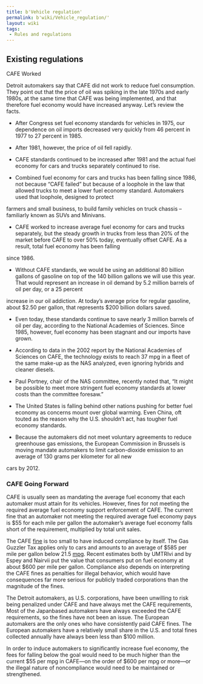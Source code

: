 ```yaml
---
title: b'Vehicle regulation'
permalink: b'wiki/Vehicle_regulation/'
layout: wiki
tags:
 - Rules and regulations
---
```


Existing regulations
--------------------

CAFE Worked

Detroit automakers say that CAFE did not work to reduce fuel
consumption. They point out that the price of oil was spiking in the
late 1970s and early 1980s, at the same time that CAFE was being
implemented, and that therefore fuel economy would have increased
anyway. Let’s review the facts.

-   After Congress set fuel economy standards for vehicles in 1975, our
    dependence on oil imports decreased very quickly from 46 percent in
    1977 to 27 percent in 1985.

<!-- -->

-   After 1981, however, the price of oil fell rapidly.

<!-- -->

-   CAFE standards continued to be increased after 1981 and the actual
    fuel economy for cars and trucks separately continued to rise.

<!-- -->

-   Combined fuel economy for cars and trucks has been falling since
    1986, not because “CAFE failed” but because of a loophole in the law
    that allowed trucks to meet a lower fuel economy standard.
    Automakers used that loophole, designed to protect

farmers and small business, to build family vehicles on truck chassis –
familiarly known as SUVs and Minivans.

-   CAFE worked to increase average fuel economy for cars and trucks
    separately, but the steady growth in trucks from less than 20% of
    the market before CAFE to over 50% today, eventually offset CAFE. As
    a result, total fuel economy has been falling

since 1986.

-   Without CAFE standards, we would be using an additional 80 billion
    gallons of gasoline on top of the 140 billion gallons we will use
    this year. That would represent an increase in oil demand by 5.2
    million barrels of oil per day, or a 25 percent

increase in our oil addiction. At today’s average price for regular
gasoline, about $2.50 per gallon, that represents $200 billion dollars
saved.

-   Even today, these standards continue to save nearly 3 million
    barrels of oil per day, according to the National Academies of
    Sciences. Since 1985, however, fuel economy has been stagnant and
    our imports have grown.

<!-- -->

-   According to data in the 2002 report by the National Academies of
    Sciences on CAFE, the technology exists to reach 37 mpg in a fleet
    of the same make-up as the NAS analyzed, even ignoring hybrids and
    cleaner diesels.

<!-- -->

-   Paul Portney, chair of the NAS committee, recently noted that, “It
    might be possible to meet more stringent fuel economy standards at
    lower costs than the committee foresaw.”

<!-- -->

-   The United States is falling behind other nations pushing for better
    fuel economy as concerns mount over global warming. Even China, oft
    touted as the reason why the U.S. shouldn’t act, has tougher fuel
    economy standards.

<!-- -->

-   Because the automakers did not meet voluntary agreements to reduce
    greenhouse gas emissions, the European Commission in Brussels is
    moving mandate automakers to limit carbon-dioxide emission to an
    average of 130 grams per kilometer for all new

cars by 2012.

### CAFE Going Forward

CAFE is usually seen as mandating the average fuel economy that each
automaker must attain for its vehicles. However, fines for not meeting
the required average fuel economy support enforcement of CAFE. The
current fine that an automaker not meeting the required average fuel
economy pays is $55 for each mile per gallon the automaker’s average
fuel economy falls short of the requirement, multiplied by total unit
sales.

The CAFE [fine](fine "wikilink") is too small to have induced compliance
by itself. The Gas Guzzler Tax applies only to cars and amounts to an
average of $585 per mile per gallon below 21.5 [mpg](mpg "wikilink").
Recent estimates both by UMTRIvi and by Espey and Nairvii put the value
that consumers put on fuel economy at about $600 per mile per gallon.
Compliance also depends on interpreting the CAFE fines as penalties for
illegal behavior, which would have consequences far more serious for
publicly traded corporations than the magnitude of the fines.

The Detroit automakers, as U.S. corporations, have been unwilling to
risk being penalized under CAFE and have always met the CAFE
requirements, Most of the Japanbased automakers have always exceeded the
CAFE requirements, so the fines have not been an issue. The European
automakers are the only ones who have consistently paid CAFE fines. The
European automakers have a relatively small share in the U.S. and total
fines collected annually have always been less than $100 million.

In order to induce automakers to significantly increase fuel economy,
the fees for falling below the goal would need to be much higher than
the current $55 per mpg in CAFE—on the order of $600 per mpg or more—or
the illegal nature of noncompliance would need to be maintained or
strengthened.
